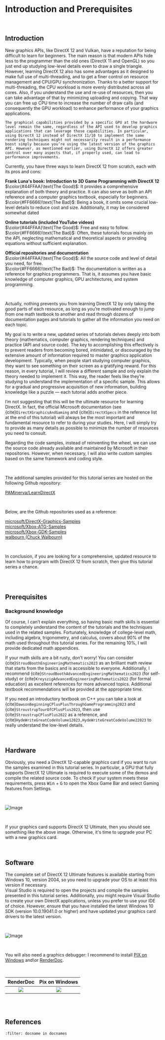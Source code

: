 # Introduction and Prerequisites

<br>

## Introduction

New graphics APIs, like DirectX 12 and Vulkan, have a reputation for being difficult to learn for beginners. The main reason is that modern APIs hide less to the programmer than the old ones (DirectX 11 and OpenGL) so you just end up studying low-level details even to draw a single triangle. However, learning DirectX 12 also has some advantages as it designed to make full use of multi-threading, and to get a finer control on resource management and CPU/GPU synchronization. Thanks to a better support for multi-threading, the CPU workload is more evenly distributed across all cores. Also, if you understand the use and re-use of resources, then you can take advantage of that by minimizing uploading and copying. That way you can free up CPU time to increase the number of draw calls (and consequently the GPU workload) to enhance performance of your graphics applications.

```{note}
The graphical capabilities provided by a specific GPU at the hardware level remain the same, regardless of the API used to develop graphics applications that can leverage those capabilities. In particular, using DirectX 12 instead of DirectX 11/10 to implement the same rendering techniques might not necessarily result in a performance boost simply because you’re using the latest version of the graphics API. However, as mentioned earlier, using DirectX 12 offers greater control over many aspects that, if properly used, can lead to performance improvements. 
```

Currently, you have three ways to learn DirectX 12 from scratch, each with its pros and cons:

**Frank Luna's book: Introduction to 3D Game Programming with DirectX 12** <br>
$\color{#44FFAA}\text{The Good}$: It provides a comprehensive explanation of both theory and practice. It can also serve as both an API reference and a computer graphics textbook, especially for beginners. <br>
$\color{#FF6666}\text{The Bad}$: Being a book, it omits some crucial low-level details to reduce cost and size. Additionally, it may be considered somewhat dated

**Online tutorials (included YouTube videos)** <br>
$\color{#44FFAA}\text{The Good}$: Free and easy to follow. <br>
$\color{#FF6666}\text{The Bad}$: Often, these tutorials focus mainly on the API, neglecting mathematical and theoretical aspects or providing equations without sufficient explanation. <br>

**Official repositories and documentation** <br>
$\color{#44FFAA}\text{The Good}$: All the source code and level of detail you need, for free.<br>
$\color{#FF6666}\text{The Bad}$: The documentation is written as a reference for graphics programmers. That is, it assumes you have basic knowledge of computer graphics, GPU architectures, and system programming.<br>

<br>

Actually, nothing prevents you from learning DirectX 12 by only taking the good parts of each resource, as long as you’re motivated enough to jump from one math textbook to another and read through dozens of documentation pages and tutorials to gather all the information you need on each topic.

My goal is to write a new, updated series of tutorials delves deeply into both theory (mathematics, computer graphics, rendering techniques) and practice (API and source code). The key to accomplishing this effectively is to prevent readers from becoming bored, intimidated, or discouraged by the extensive amount of information required to master graphics application development. Typically, when people start studying computer graphics, they want to see something on their screen as a gratifying reward. For this reason, in every tutorial, I will review a different sample and only explain the theory needed to implement it. This way, the reader feels like they’re studying to understand the implementation of a specific sample. This allows for a gradual and progressive acquisition of new information, building knowledge like a puzzle — each tutorial adds another piece.

I’m not suggesting that this will be the ultimate resource for learning DirectX. In fact, the official Microsoft documentation (see {cite}`DirectXGraphicsAndGaming` and {cite}`DirectXSpecs` in the reference list at the end of this tutorial) will always be the most important and fundamental resource to refer to during your studies. Here, I will simply try to provide as many details as possible to minimize the number of resources you need to consult.

Regarding the code samples, instead of reinventing the wheel, we can use the source code already available and maintained by Microsoft in their repositories. However, when necessary, I will also write custom samples based on the same framework and coding style.

<br>

The additional samples provided for this tutorial series are hosted on the following Github repository: 

[PAMinerva/LearnDirectX](https://github.com/PAMinerva/LearnDirectX) <br>

<br>

Below, are the Github repositories used as a reference:

[microsoft/DirectX-Graphics-Samples](https://github.com/microsoft/DirectX-Graphics-Samples) <br>
[microsoft/Xbox-ATG-Samples](https://github.com/microsoft/Xbox-ATG-Samples) <br>
[microsoft/Xbox-GDK-Samples](https://github.com/microsoft/Xbox-GDK-Samples) <br>
[walbourn (Chuck Walbourn)](https://github.com/walbourn) <br>

<br>

In conclusion, if you are looking for a comprehensive, updated resource to learn how to program with DirectX 12 from scratch, then give this tutorial series a chance.

<br>

<br>

## Prerequisites
### Background knowledge

Of course, I can’t explain everything, so having basic math skills is essential to completely understand the content of the tutorials and the techniques used in the related samples. Fortunately, knowledge of college-level math, including algebra, trigonometry, and calculus, covers about 90% of the math used throughout this tutorial series. For the remaining 10%, I will provide dedicated math appendices.

If your math skills are a bit rusty, don’t worry! You can consider {cite}`StroudBoothEngineeringMathematics2023` as an brilliant math review that starts from the basics and is accessible to everyone. Additionally, I recommend {cite}`StroudBoothAdvancedEngineeringMathematics2023` (for self-study) or {cite}`KreyszigAdvancedEngineeringMathematics2022` (for formal education) as excellent references for more advanced topics. Additional textbook recommendations will be provided at the appropriate time.

If you need an introductory textbook on C++ you can take a look at {cite}`DawsonBeginningCPlusPlusThroughGameProgramming2023` and {cite}`StroustrupTourOfCPlusPlus2023`, then use {cite}`StroustrupCPlusPlus2022` as a reference, and {cite}`HydeWriteGreatCodeVolume12023,HydeWriteGreatCodeVolume22023` to really understand the low-level details.

<br>

## Hardware

Obviously, you need a DirectX 12-capable graphics card if you want to run the samples examined in this tutorial series. In particular, a GPU that fully supports DirectX 12 Ultimate is required to execute some of the demos and compile the related source code. To check if your system meets these requirements, press <kbd>Win</kbd> + <kbd>G</kbd> to open the Xbox Game Bar and select Gaming features from Settings.

<br>

![Image](images/XboxGameBar.png)

<br>

If your graphics card supports DirectX 12 Ultimate, then you should see something like the above image. Otherwise, it's time to upgrade your PC with a new graphics card.

<br>

## Software

The complete set of DirectX 12 Ultimate features is available starting from Windows 10, version 2004, so you need to upgrade your OS to at least this version if necessary.<br>
Visual Studio is required to open the projects and compile the samples presented in this tutorial series. Additionally, you might require Visual Studio to create your own DirectX applications, unless you prefer to use your IDE of choice. However, ensure that you have installed the latest Windows 10 SDK (version 10.0.19041.0 or higher) and have updated your graphics card drivers to the latest version.

<br>

![Image](images/win10-sdk.PNG)

<br>

You will also need a graphics debugger: I recommend to install <a href="https://devblogs.microsoft.com/pix/download/" target="_blank">PIX on Windows</a> and\or <a href="https://renderdoc.org/" target="_blank">RenderDoc</a>.

<br>

|         RenderDoc         |   Pix on Windows    |
| :-----------------------: | :-----------------: |
| ![](images/renderDoc.jpg) | ![](images/pix.png) |

<br>

<br>

## References
```{bibliography} ./biblio.bib
:filter: docname in docnames
```